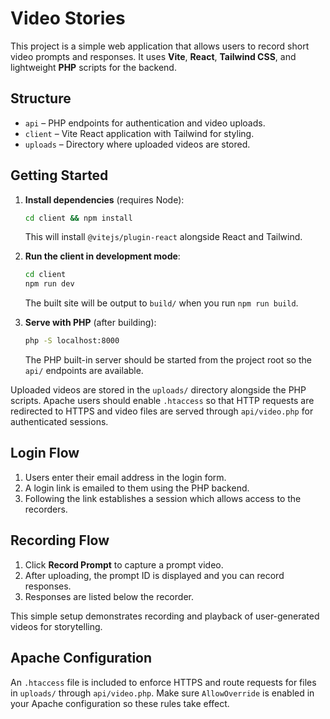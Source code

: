 # Video Stories

This project is a simple web application that allows users to record short video prompts and responses. It uses **Vite**, **React**, **Tailwind CSS**, and lightweight **PHP** scripts for the backend.

## Structure

- `api` – PHP endpoints for authentication and video uploads.
- `client` – Vite React application with Tailwind for styling.
- `uploads` – Directory where uploaded videos are stored.

## Getting Started

1. **Install dependencies** (requires Node):
   ```bash
   cd client && npm install
   ```
   This will install `@vitejs/plugin-react` alongside React and Tailwind.
2. **Run the client in development mode**:
   ```bash
   cd client
   npm run dev
   ```
   The built site will be output to `build/` when you run `npm run build`.
3. **Serve with PHP** (after building):
   ```bash
   php -S localhost:8000
   ```

   The PHP built-in server should be started from the project root so the `api/`
   endpoints are available.

Uploaded videos are stored in the `uploads/` directory alongside the PHP scripts.
Apache users should enable `.htaccess` so that HTTP requests are redirected to HTTPS and video files are served through `api/video.php` for authenticated sessions.

## Login Flow

1. Users enter their email address in the login form.
2. A login link is emailed to them using the PHP backend.
3. Following the link establishes a session which allows access to the recorders.

## Recording Flow

1. Click **Record Prompt** to capture a prompt video.
2. After uploading, the prompt ID is displayed and you can record responses.
3. Responses are listed below the recorder.

This simple setup demonstrates recording and playback of user-generated videos for storytelling.

## Apache Configuration

An `.htaccess` file is included to enforce HTTPS and route requests for files in
`uploads/` through `api/video.php`. Make sure `AllowOverride` is enabled in your
Apache configuration so these rules take effect.

